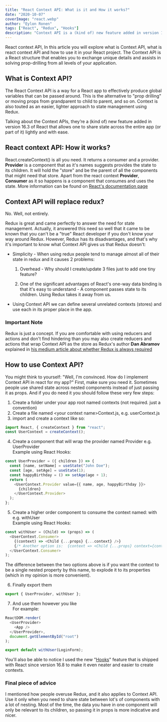 ```yaml
---
title: "React Context API: What is it and How it works?"
date: "2020-10-07"
coverImage: "react.webp"
author: "Eylon Ronen"
tags: ["React", "Redux", "Hooks"]
description: "Context API is a (kind of) new feature added in version 16.3 of React that allows one to share state across the entire app (or part of it) lightly and with ease. Let's see how to use it."
---
```


React context API, In this article you will explore what is Context API, what is react context API and how to use it in your React project. The Context API is a React structure that enables you to exchange unique details and assists in solving prop-drilling from all levels of your application.

## What is Context API?

The React Context API is a way for a React app to effectively produce global variables that can be passed around. This is the alternative to "prop drilling" or moving props from grandparent to child to parent, and so on. Context is also touted as an easier, lighter approach to state management using Redux.

Talking about the Context APIs, they’re a (kind of) new feature added in version 16.3 of React that allows one to share state across the entire app (or part of it) lightly and with ease.

## React context API: How it works?

React.createContext() is all you need. It returns a consumer and a provider. **Provider** is a component that as it's names suggests provides the state to its children. It will hold the "store" and be the parent of all the components that might need that store. Apart from the react context **Provider**, **Consumer** as it so happens is a component that consumes and uses the state. More information can be found on [React's documentation page](https://reactjs.org/docs/context.html)

## Context API will replace redux?

No. Well, not entirely.  

Redux is great and came perfectly to answer the need for state management. Actually, it answered this need so well that it came to be known that you can't be a "true" React developer if you don't know your way around Redux.
However, Redux has its disadvantages, and that's why it's important to know what Context API gives us that Redux doesn't:

- Simplicity - When using redux people tend to manage almost all of their state in redux and it causes 2 problems:  
  1. Overhead - Why should I create/update 3 files just to add one tiny feature? 
   
  2. One of the significant advantages of React's one-way data binding is that it's easy to understand - A component passes state to its children. Using Redux takes it away from us.
   
- Using Context API we can define several unrelated contexts (stores) and use each in its proper place in the app.  
  
### Important Note

Redux is just a concept. If you are comfortable with using reducers and actions and don't find hindering than you may also create reducers and actions that wrap Context API as the store as Redux's author **Dan Abramov** explained in [his medium article about whether Redux is always required](https://medium.com/@dan_abramov/you-might-not-need-redux-be46360cf367)

## How to use Context API?

You might think to yourself: "Well, I'm convinced. How do I implement Context API in react for my app?" First, make sure you need it. Sometimes people use shared state across nested components instead of just passing it as props. And if you do need it you should follow these very few steps:

1. Create a folder under your app root named contexts (not required. just a convention)
2. Create a file named \<your context name\>Context.js, e.g. userContext.js
3. import and create a context like so:

```js
import React, { createContext } from "react";
const UserContext = createContext();
```

4. Create a component that will wrap the provider named <your context name>Provider e.g. UserProvider  
Example using React Hooks:

```js
const UserProvider = ({ children }) => {
  const [name, setName] = useState("John Doe");
  const [age, setAge] = useState(1);
  const happyBirthday = () => setAge(age + 1);
  return (
    <UserContext.Provider value={{ name, age, happyBirthday }}>
      {children}
    </UserContext.Provider>
  );
};
```

5. Create a higher order component to consume the context named: with<your context name> e.g. withUser  
Example using React Hooks:

```js
const withUser = (Child) => (props) => (
  <UserContext.Consumer>
    {(context) => <Child {...props} {...context} />}
    {/* Another option is:  {context => <Child {...props} context={context}/>}*/}
  </UserContext.Consumer>
);
```
The difference between the two options above is if you want the context to be a single nested property by this name, to explode it to its properties (which in my opinion is more convenient).

6. Finally export them

```js
export { UserProvider, withUser };
```

7. And use them however you like  
For example:

```js
ReactDOM.render(
  <UserProvider>
    <App />
  </UserProvider>,
  document.getElementById("root")
);
```
```js
export default withUser(LoginForm);
```

You'll also be able to notice I used the new "[Hooks](https://www.loginradius.com/blog/engineering/react-hooks-guide/)" feature that is shipped with React since version 16.8 to make it even neater and easier to create contexts.

### Final piece of advice
I mentioned how people overuse Redux, and it also applies to Context API. Use it only when you need to share state between lot's of components with a lot of nesting.
Most of the time, the data you have in one component will only be relevant to its children, so passing it in props is more indicative and nicer.
